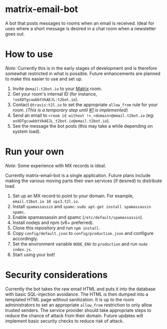 # matrix-email-bot
A bot that posts messages to rooms when an email is received. Ideal for uses where a short message is desired in a chat room when a newsletter goes out.

# How to use

*Note*: Currently this is in the early stages of development and is therefore somewhat restricted in what is possible. Future enhancements are planned to make this easier to use and set up.

1. Invite `@email:t2bot.io` to your [Matrix](https://matrix.org) room.
2. Get your room's internal ID (for instance, `!ooXDTgcuwbbtVkAEJL:t2bot.io`).
3. Contact `@travis:t2l.io` to set the appropriate `allow_from` rule for your room. (*This is a temporary step until [#1](https://github.com/turt2live/matrix-email-bot/issues/1) is implemented*)
4. Send an email to `<room id without !>_<domain>@email.t2bot.io` (eg: `ooXDTgcuwbbtVkAEJL_t2bot.io@email.t2bot.io`).
5. See the message the bot posts (this may take a while depending on system load).

# Run your own

*Note*: Some experience with MX records is ideal.

Currently matrix-email-bot is a single application. Future plans include making the various moving parts their own services (if desired) to distribute load.

1. Set up an MX record to point to your domain. For example, `email.t2bot.io 10 vps3.t2l.io`.
2. Install `spamassassin` and `spamc`: `sudo apt-get install spamassassin spamc`.
3. Enable spamassassin and spamc (`/etc/default/spamassassin`).
4. Install nodejs and npm (v6+ preferred).
5. Clone this repository and run `npm install`.
6. Copy `config/default.json` to `config/production.json` and configure accordingly.
7. Set the environment variable `NODE_ENV` to `production` and run `node index.js`.
8. Start using your bot!

# Security considerations

Currently the bot takes the raw email HTML and puts it into the database with basic SQL-injection avoidance. The HTML is then dumped into a templated HTML page without sanitization. It is up to the room administrators to set an appropriate `allow_from` restriction to only allow trusted senders. The service provider should take appropriate steps to reduce the chance of attack from their domain. Future updates will implement basic security checks to reduce risk of attack.
